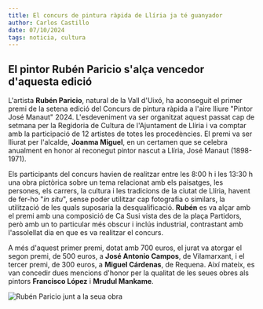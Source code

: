 ```yaml
---
title: El concurs de pintura ràpida de Llíria ja té guanyador
author: Carlos Castillo
date: 07/10/2024
tags: noticia, cultura
---
```


## El pintor Rubén Paricio s'alça vencedor d'aquesta edició

L'artista **Rubén Paricio**, natural de la Vall d'Uixó, ha aconseguit el primer premi de la setena edició del Concurs de pintura ràpida a l'aire lliure "Pintor José Manaut" 2024. L'esdeveniment va ser organitzat aquest passat cap de setmana per la Regidoria de Cultura de l'Ajuntament de Llíria i va comptar amb la participació de 12 artistes de totes les procedències. El premi va ser lliurat per l'alcalde, **Joanma Miguel**, en un certamen que se celebra anualment en honor al reconegut pintor nascut a Llíria, José Manaut (1898-1971).

Els participants del concurs havien de realitzar entre les 8:00 h i les 13:30 h una obra pictòrica sobre un tema relacionat amb els paisatges, les persones, els carrers, la cultura i les tradicions de la ciutat de Llíria, havent de fer-ho "*in situ*", sense poder utilitzar cap fotografia o similars, la utilització de les quals suposaria la desqualificació. **Rubén** es va alçar amb el premi amb una composició de Ca Susi vista des de la plaça Partidors, però amb un to particular més obscur i inclús industrial, contrastant amb l'assolellat dia en que es va realitzar el concurs.

A més d'aquest primer premi, dotat amb 700 euros, el jurat va atorgar el segon premi, de 500 euros, a **José Antonio Campos**, de Vilamarxant, i el tercer premi, de 300 euros, a **Miguel Cárdenas**, de Requena. Així mateix, es van concedir dues mencions d'honor per la qualitat de les seues obres als pintors **Francisco López** i **Mrudul Mankame**.


![Rubén Paricio junt a la seua obra](/assets/continguts/recursos/07102024rubenpariciocasusi.jpg "Ruben posa junt a la seua composició")
